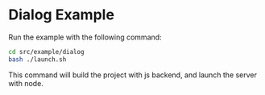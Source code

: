 # Dialog Example

Run the example with the following command:

```bash
cd src/example/dialog
bash ./launch.sh
```

This command will build the project with js backend, and launch the server with node.
